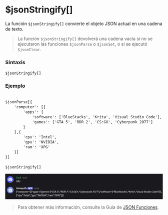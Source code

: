 
# $jsonStringify[]
La función `$jsonStringify[]` convierte el objeto JSON actual en una cadena de texto.  

> La función `$jsonStringify[]` devolverá una cadena vacía si no se ejecutaron las funciones `$jsonParse` o `$jsonSet`, o si se ejecutó `$jsonClear`.  

### **Sintaxis**  
```plaintext
$jsonStringify[]
```

### **Ejemplo**  
```plaintext

$jsonParse[{
    'computer': [{
        'apps': {
            'software': ['BlueStacks', 'Krita', 'Visual Studio Code'],
            'games': ['GTA 5', 'RDR 2', 'CS:GO', 'Cyberpunk 2077']
        }
    },{
        'cpu': 'Intel',
        'gpu': 'NVIDIA',
        'ram': 'XPG'
    }]
}]

$jsonStringify[]
```

![alt text](image-42.png)



> Para obtener más información, consulte la Guía de [JSON Funciones](/General/json-funciones.md).